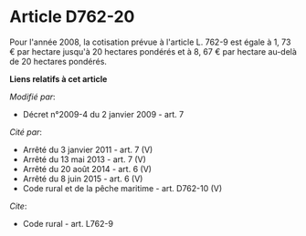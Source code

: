 # Article D762-20

Pour l'année 2008, la cotisation prévue à l'article L. 762-9 est égale à 1, 73 € par hectare jusqu'à 20 hectares pondérés et
à 8, 67 € par hectare au-delà de 20 hectares pondérés.

**Liens relatifs à cet article**

_Modifié par_:

  - Décret n°2009-4 du 2 janvier 2009 - art. 7

_Cité par_:

  - Arrêté du 3 janvier 2011 - art. 7 (V)
  - Arrêté du 13 mai 2013 - art. 7 (V)
  - Arrêté du 20 août 2014 - art. 6 (V)
  - Arrêté du 8 juin 2015 - art. 6 (V)
  - Code rural et de la pêche maritime - art. D762-10 (V)

_Cite_:

  - Code rural - art. L762-9
